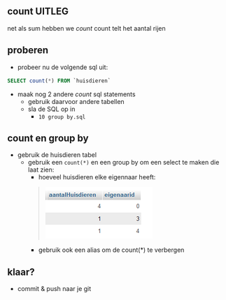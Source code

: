 ## count UITLEG

net als sum hebben we *count*
count telt het aantal rijen

## proberen

- probeer nu de volgende sql uit:
```SQL
SELECT count(*) FROM `huisdieren`
```

- maak nog 2 andere *count* sql statements
    - gebruik daarvoor andere tabellen
    - sla de SQL op in 
        - `10 group by.sql`

## count en group by

- gebruik de huisdieren tabel
    - gebruik een `count(*)` en een group by om een select te maken die laat zien:
        - hoeveel huisdieren elke eigennaar heeft:
        > ![](img/aantalhuisdieren.PNG)
        - gebruik ook een alias om de count(*) te verbergen

        
## klaar?

- commit & push naar je git